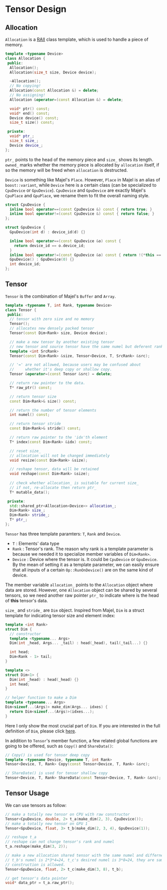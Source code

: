# Tensor Design


## Allocation

`Allocation` is a [RAII](http://en.cppreference.com/w/cpp/language/raii) class template, which is used to handle a piece of memory. 

```cpp
template <typename Device>
class Allocation {
 public:
  Allocation();
  Allocation(size_t size, Device device);

  ~Allocation();
  // No copying!
  Allocation(const Allocation &) = delete;
  // No assigning!
  Allocation &operator=(const Allocation &) = delete;

  void* ptr() const;
  void* end() const;
  Device device() const;
  size_t size() const;

 private:
  void* ptr_;
  size_t size_;
  Device device_;
};
```

`ptr_` points to the head of the memory piece and `size_` shows its length. `owned_` marks whether the memory piece is allocated by `allocation` itself, if so the memory will be freed when `allocation` is destructed.

`Device` is something like Majel's `Place`. However, `Place` in Majel is an alias of `boost::variant`, while `Device` here is a certain class (can be specialized to `CpuDevice` or `GpuDevice`). `CpuDevice` and `GpuDevice` are exactly Majel's `CpuPlace` and `GpuPlace`, we rename them to fit the overall naming style.

```cpp
struct CpuDevice {
  inline bool operator==(const CpuDevice &) const { return true; }
  inline bool operator!=(const CpuDevice &) const { return false; }
};

struct GpuDevice {
  GpuDevice(int d) : device_id(d) {}

  inline bool operator==(const GpuDevice &o) const {
    return device_id == o.device_id;
  }
  inline bool operator!=(const GpuDevice &o) const { return !(*this == o); }
  GpuDevice() : GpuDevice(0) {}
  int device_id;
};
```

## Tensor

`Tensor` is the combination of Majel's `Buffer` and `Array`.

```cpp
template <typename T, int Rank, typename Device>
class Tensor {
 public:
  // tensor with zero size and no memory
  Tensor();
  // allocates new densely packed tensor
  Tensor(const Dim<Rank> size, Device device);

  // make a new tensor by another existing tensor
  // new tensor and source tensor have the same numel but deferent rank
  template <int SrcRank>
  Tensor(const Dim<Rank> &size, Tensor<Device, T, SrcRank> &src);

  // '=' are not allowed, because users may be confused about
  //     whether it's deep copy or shallow copy.
  Tensor &operator=(const Tensor &src) = delete;

  // return raw pointer to the data.
  T* raw_ptr() const;

  // return tensor size
  const Dim<Rank>& size() const;

  // return the number of tensor elements
  int numel() const;

  // return tensor stride
  const Dim<Rank>& stride() const;

  // return raw pointer to the 'idx'th element
  T* index(const Dim<Rank> &idx) const;

  // reset size_ 
  // allocation will not be changed immediately
  void resize(const Dim<Rank> &size);

  // reshape tensor, data will be retained
  void reshape(const Dim<Rank> &size);
  
  // check whether allocation_ is suitable for current size_
  // if not, re-allocate then return ptr_
  T* mutable_data();

 private:
  std::shared_ptr<Allocation<Device>> allocation_;
  Dim<Rank> size_;
  Dim<Rank> stride_;
  T* ptr_;
};
```

`Tensor` has three template paramters: `T`, `Rank` and `Device`. 

- `T` : Elements' data type
- `Rank` : Tensor's rank. The reason why rank is a template parameter is because we needed it to specialize member variables of `Dim<Rank>`.
- `Device` : Device where the tensor is. It could be `CpuDevice` or `GpuDevice`. By the mean of setting it as a template parameter, we can easily ensure that all inputs of a certain `Op::RunOnDevice()` are on the same kind of device.


The member variable `allocation_` points to the `Allocation` object where data are stored. However, one `Allocation` object can be shared by several tensors, so we need another raw pointer `ptr_` to indicate where is the head of **this** tensor's data. 

`size_` and `stride_` are `Dim` object. Inspired from Majel, `Dim` is a struct template for indicating tensor size and element index:

```cpp
template <int Rank>
struct Dim {
  // constructor
  template <typename... Args>
  Dim(int _head, Args... _tail) : head(_head), tail(_tail...) {}

  int head;
  Dim<Rank - 1> tail;
}

template <>
struct Dim<1> {
  Dim(int _head) : head(_head) {}
  int head;
}

// helper function to make a Dim
template <typename... Args>
Dim<sizeof...(Args)> make_dim(Args... idxes) {
  return Dim<sizeof...(Args)>(idxes...);
}
```

Here I only show the most crucial part of `Dim`. If you are interested in the full definition of `Dim`, please click [here](https://github.com/PaddlePaddle/Paddle/blob/develop/paddle/framework/dim.h).

In addition to `Tensor`'s member function, a few related global functions are going to be offered, such as `Copy()` and `ShareData()`:

```cpp
// Copy() is used for tensor deep copy
template <typename Device, typename T, int Rank>
Tensor<Device, T, Rank> Copy(const Tensor<Device, T, Rank> &src);

// ShareDate() is used for tensor shallow copy
Tensor<Device, T, Rank> ShareData(const Tensor<Device, T, Rank> &src);
```

## Tensor Usage

We can use tensors as follow:

```cpp
// make a totally new tensor on CPU with raw constructor
Tensor<CpuDevice, double, 2> t_a(make_dim(2, 3), CpuDevice());
// make a totally new tensor on GPU 1
Tensor<GpuDevice, float, 3> t_b(make_dim(2, 3, 4), GpuDevice(1));

// reshape t_a
// reshape can not change tensor's rank and numel
t_a.reshape(make_dim(3, 2));

// make a new allocation shared tensor with the same numel and differnet rank
// t_b's numel is 2*3*4=24, t_c's desired numel is 3*8=24, they are same so the
// construction is allowed.
Tensor<GpuDevice, float, 2> t_c(make_dim(3, 8), t_b);

// get tensor's data pointer
void* data_ptr = t_a.raw_ptr();
```
